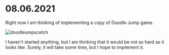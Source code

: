 # 08.06.2021

Right now I am thinking of implementing a copy of Doodle Jump game. 

![doodleumpscetch](https://user-images.githubusercontent.com/71120362/121230610-4528cb00-c8b1-11eb-993d-76b204d60c15.jpg)


I haven't started anything, but I am thinking that it would be not as hard as it looks like. Surely, it will take some time, but I hope to implement it. 
